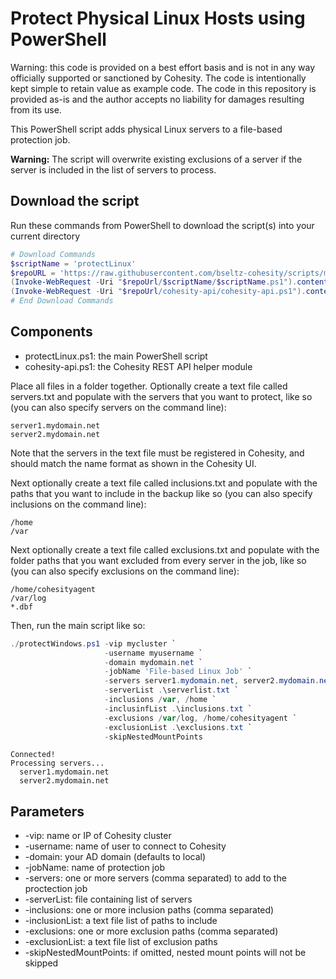 # Protect Physical Linux Hosts using PowerShell

Warning: this code is provided on a best effort basis and is not in any way officially supported or sanctioned by Cohesity. The code is intentionally kept simple to retain value as example code. The code in this repository is provided as-is and the author accepts no liability for damages resulting from its use.

This PowerShell script adds physical Linux servers to a file-based protection job.

**Warning:** The script will overwrite existing exclusions of a server if the server is included in the list of servers to process.

## Download the script

Run these commands from PowerShell to download the script(s) into your current directory

```powershell
# Download Commands
$scriptName = 'protectLinux'
$repoURL = 'https://raw.githubusercontent.com/bseltz-cohesity/scripts/master/powershell'
(Invoke-WebRequest -Uri "$repoUrl/$scriptName/$scriptName.ps1").content | Out-File "$scriptName.ps1"; (Get-Content "$scriptName.ps1") | Set-Content "$scriptName.ps1"
(Invoke-WebRequest -Uri "$repoUrl/cohesity-api/cohesity-api.ps1").content | Out-File cohesity-api.ps1; (Get-Content cohesity-api.ps1) | Set-Content cohesity-api.ps1
# End Download Commands
```

## Components

* protectLinux.ps1: the main PowerShell script
* cohesity-api.ps1: the Cohesity REST API helper module

Place all files in a folder together. Optionally create a text file called servers.txt and populate with the servers that you want to protect, like so (you can also specify servers on the command line):

```text
server1.mydomain.net
server2.mydomain.net
```

Note that the servers in the text file must be registered in Cohesity, and should match the name format as shown in the Cohesity UI.

Next optionally create a text file called inclusions.txt and populate with the paths that you want to include in the backup like so (you can also specify inclusions on the command line):

```text
/home
/var
```

Next optionally create a text file called exclusions.txt and populate with the folder paths that you want excluded from every server in the job, like so (you can also specify exclusions on the command line):

```text
/home/cohesityagent
/var/log
*.dbf
```

Then, run the main script like so:

```powershell
./protectWindows.ps1 -vip mycluster `
                     -username myusername `
                     -domain mydomain.net `
                     -jobName 'File-based Linux Job' `
                     -servers server1.mydomain.net, server2.mydomain.net `
                     -serverList .\serverlist.txt `
                     -inclusions /var, /home `
                     -inclusinfList .\inclusions.txt `
                     -exclusions /var/log, /home/cohesityagent `
                     -exclusionList .\exclusions.txt `
                     -skipNestedMountPoints
```

```text
Connected!
Processing servers...
  server1.mydomain.net
  server2.mydomain.net
```

## Parameters

* -vip: name or IP of Cohesity cluster
* -username: name of user to connect to Cohesity
* -domain: your AD domain (defaults to local)
* -jobName: name of protection job
* -servers: one or more servers (comma separated) to add to the proctection job
* -serverList: file containing list of servers
* -inclusions: one or more inclusion paths (comma separated)
* -inclusionList: a text file list of paths to include
* -exclusions: one or more exclusion paths (comma separated)
* -exclusionList: a text file list of exclusion paths
* -skipNestedMountPoints: if omitted, nested mount points will not be skipped
